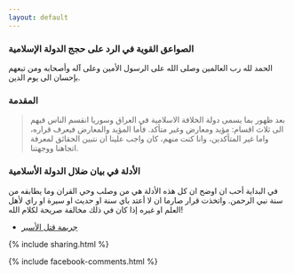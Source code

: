 ```yaml
---
layout: default
---
```


### الصواعق القوية في الرد على حجج الدولة الإسلامية

الحمد لله رب العالمين وصلى الله على الرسول الأمين وعلى آله وأصحابه ومن تبعهم بإحسان الى يوم الدين.

### المقدمة

> بعد ظهور بما يسمى دولة الخلافة الاسلامية في العراق وسوريا انقسم الناس فيهم الى ثلاث اقسام: مؤيد ومعارض وغير متأكد.
  فأما المؤيد والمعارض فيعرف قراره، واما غير المتأكدين، وانا كنت منهم، كان واجب علينا ان نتبين الحقائق لمعرفة اتجاهنا ووجهتنا.

### الأدلة في بيان ضلال الدولة الأسلامية

في البداية أحب ان اوضح ان كل هذه الأدلة هي من وصلب وحي القران وما يطابقه من سنة نبي الرحمن. واتخذت قرار صارما ان لا أعتد باي سنة او حديث او سيرة او راي لأهل العلم او غيره إذا كان في ذلك مخالفة صريحة لكلام الله!

<ul class="fa-ul">
  <li><i class="fa-li fa fa-circle"></i> <a href="https://truthpursue.github.io/aseer">جريمة قتل الأسير</a> </li>
</ul>

{% include sharing.html %}

{% include facebook-comments.html %}

<div class="fb-comments" data-href="https://truthpursue.github.io/thunderbolts" data-numposts="30" data-mobile="true" data-width="100%"></div>

